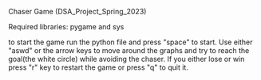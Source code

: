 Chaser Game
(DSA_Project_Spring_2023)

Required libraries:
pygame and sys 

to start the game run the python file and press "space" to start. Use either "aswd" or the arrow keys to move around the graphs and try to reach the goal(the white circle) while avoiding the chaser. If you either lose or win press "r" key to restart the game or press "q" to quit it. 

